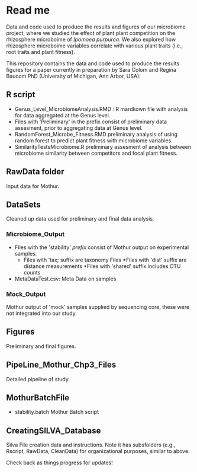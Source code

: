 # Read me

Data and code used to produce the results and figures of our microbiome project, where we studied the effect of plant plant competition on the rhizosphere microboime of _Ipomoea purpurea_. We also explored how rhizosphere microboime variables correlate with various plant traits (i.e., root traits and plant fitness).

This repository contains the data and code used to produce the results figures for a paper currently in preparation by Sara Colom and Regina Baucom PhD (University of Michigan, Ann Arbor, USA):

## R script
* Genus_Level_MicrobiomeAnalysis.RMD : R mardkown file with analysis for data aggregated at the Genus level.
* Files with 'Preliminary' in the prefix consist of preliminary data assesment, prior to aggregating data at Genus level.
* RandomForest_Microbe_Fitness.RMD preliminary analysis of using random forest to predict plant fitness with microbiome variables.
* SimilarityTestsMicrobiome.R preliminary assesment of analysis between microbiome similarity between competitors and focal plant fitness.

## RawData folder
Input data for Mothur.

## DataSets

Cleaned up data used for preliminary and final data analysis.

### Microbiome_Output
* Files with the 'stability' _prefix_  consist of Mothur output on experimental samples.
    * Files with 'tax; suffix are taxonomy Files
        *Files with 'dist' suffix are distance measurements
        *Files with 'shared' suffix includes OTU counts
* MetaDataTest.csv: Meta Data on samples

### Mock_Output
Mothur output of 'mock' samples supplied by sequencing core, these were not integrated into our study.

## Figures
Preliminary and final figures.

## PipeLine_Mothur_Chp3_Files
Detailed pipeline of study.

## MothurBatchFile
* stability.batch Mothur Batch script

## CreatingSILVA_Database
Silva File creation data and instructions. Note it has subsfolders (e.g., Rscript, RawData, CleanData) for organizational purposes, similar to above. 


Check back as things progress for updates!